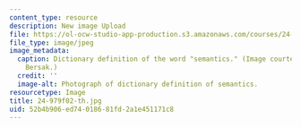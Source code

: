 ```yaml
---
content_type: resource
description: New image Upload
file: https://ol-ocw-studio-app-production.s3.amazonaws.com/courses/24-979-topics-in-semantics-fall-2002/52b4b906ed74018681fd2a1e451171c8_24-979f02-th.jpg
file_type: image/jpeg
image_metadata:
  caption: Dictionary definition of the word "semantics." (Image courtesy of Daniel
    Bersak.)
  credit: ''
  image-alt: Photograph of dictionary definition of semantics.
resourcetype: Image
title: 24-979f02-th.jpg
uid: 52b4b906-ed74-0186-81fd-2a1e451171c8
---
```

